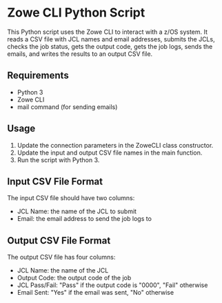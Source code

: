 # Zowe CLI Python Script

This Python script uses the Zowe CLI to interact with a z/OS system. It reads a CSV file with JCL names and email addresses, submits the JCLs, checks the job status, gets the output code, gets the job logs, sends the emails, and writes the results to an output CSV file.

## Requirements

- Python 3
- Zowe CLI
- mail command (for sending emails)

## Usage

1. Update the connection parameters in the ZoweCLI class constructor.
2. Update the input and output CSV file names in the main function.
3. Run the script with Python 3.

## Input CSV File Format

The input CSV file should have two columns:

- JCL Name: the name of the JCL to submit
- Email: the email address to send the job logs to

## Output CSV File Format

The output CSV file has four columns:

- JCL Name: the name of the JCL
- Output Code: the output code of the job
- JCL Pass/Fail: "Pass" if the output code is "0000", "Fail" otherwise
- Email Sent: "Yes" if the email was sent, "No" otherwise
